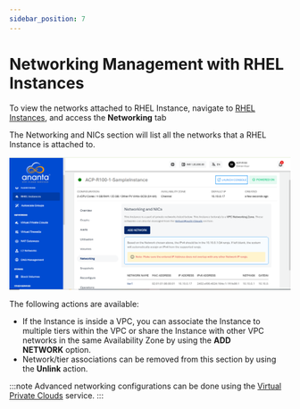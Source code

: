 ```yaml
---
sidebar_position: 7
---
```

# Networking Management with RHEL Instances

To view the networks attached to RHEL Instance, navigate to  [RHEL Instances](AboutRHELInstances.md), and access the **Networking** tab

The Networking and NICs section will list all the networks that a RHEL Instance is attached to.

![Networking Management](img/NetworkingManagement.png)

The following actions are available:

- If the Instance is inside a VPC, you can associate the Instance to multiple tiers within the VPC or share the Instance with other VPC networks in the same Availability Zone by using the **ADD NETWORK** option.
- Network/tier associations can be removed from this section by using the **Unlink** action.

:::note
Advanced networking configurations can be done using the [Virtual Private Clouds](/docs/Networking/VirtualPrivateClouds/AboutVirtualPrivateClouds) service.
:::



